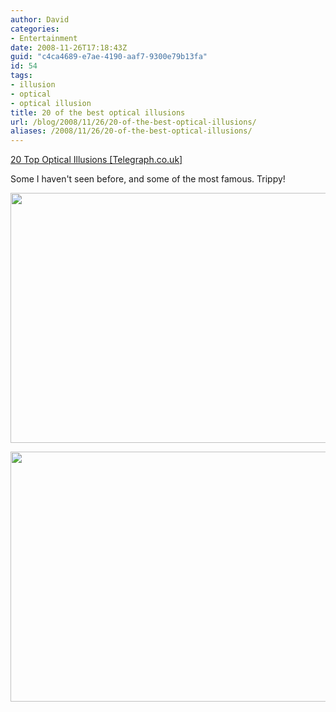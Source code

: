 ```yaml
---
author: David
categories:
- Entertainment
date: 2008-11-26T17:18:43Z
guid: "c4ca4689-e7ae-4190-aaf7-9300e79b13fa"
id: 54
tags:
- illusion
- optical
- optical illusion
title: 20 of the best optical illusions
url: /blog/2008/11/26/20-of-the-best-optical-illusions/
aliases: /2008/11/26/20-of-the-best-optical-illusions/
---
```


[20 Top Optical Illusions [Telegraph.co.uk]](https://www.telegraph.co.uk/news/newstopics/howaboutthat/3520448/Optical-Illusions---the-top-20.html "Top 20 Optical Illusions")

Some I haven't seen before, and some of the most famous. Trippy!

[<img class="alignnone" src="https://www.telegraph.co.uk/telegraph/multimedia/archive/01121/800px-anomalous-mo_1121100i.jpg" alt="" width="620" height="400" />](https://www.telegraph.co.uk/telegraph/multimedia/archive/01121/800px-anomalous-mo_1121100i.jpg)[](https://www.telegraph.co.uk/telegraph/multimedia/archive/01120/illusionone_1120795i.jpg)

[<img class="alignnone" src="https://www.telegraph.co.uk/telegraph/multimedia/archive/01120/illusionone_1120795i.jpg" alt="" width="620" height="400" />](https://www.telegraph.co.uk/telegraph/multimedia/archive/01120/illusionone_1120795i.jpg)
